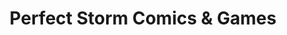 ---
title: "Perfect Storm Comics & Games"
url: /paw-paw/perfect-storm-comics-and-games/
shop: collector
---
